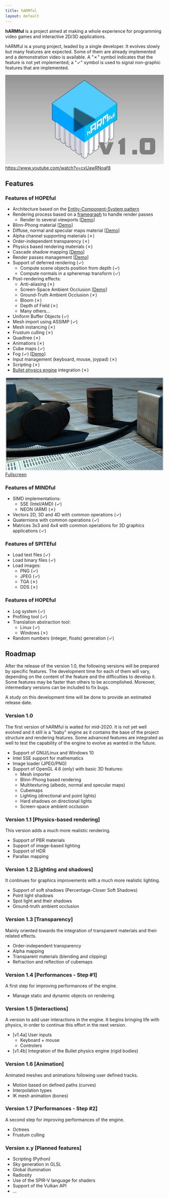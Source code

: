 ```yaml
---
title: hARMful
layout: default
---
```


**hARMful** is a project aimed at making a whole experience for programming video games and interactive 2D/3D applications.

hARMful is a young project, leaded by a single developer. It evolves slowly but many features are expected.
Some of them are already implemented and a demonstration video is available. A "✗" symbol indicates that the feature is not yet implemented; a "✓" symbol is used to signal non-graphic features that are implemented.

<a href="https://www.youtube.com/watch?v=cxUawRNoaf8">![hARMful demo (video)](./assets/images/trailer.png)</a>
<a href="https://www.youtube.com/watch?v=cxUawRNoaf8">https://www.youtube.com/watch?v=cxUawRNoaf8</a>

## Features
### Features of HOPEful
- Architecture based on the [Entity-Component-System pattern](https://en.wikipedia.org/wiki/Entity_component_system)
- Rendering process based on a [framegraph](https://www.ea.com/frostbite/news/framegraph-extensible-rendering-architecture-in-frostbite) to handle render passes
    - Render to several viewports [[Demo](https://www.youtube.com/watch?v=ElPDwyt3TtE)]
- Blinn-Phong material [[Demo](https://www.youtube.com/watch?v=WdcBg3hA-xQ)]
- Diffuse, normal and specular maps material [[Demo](https://www.youtube.com/watch?v=KRRrB-G3OOY)]
- Alpha channel supporting materials (✗)
- Order-independent transparency (✗)
- Physics based rendering materials (✗)
- Cascade shadow mapping [[Demo](https://www.youtube.com/watch?v=8Q3Ci3c_1Pg)]
- Render passes management [[Demo](https://www.youtube.com/watch?v=_oQXAGGpcu8)]
- Support of deferred rendering (✓)
    - Compute scene objects position from depth (✓)
    - Compute normals in a spheremap transform (✓)
- Post-rendering effects:
    - Anti-aliasing (✗)
    - Screen-Space Ambient Occlusion [[Demo](https://www.youtube.com/watch?v=-YB91aXd1RY)]
    - Ground-Truth Ambient Occlusion (✗)
    - Bloom (✗)
    - Depth of Field (✗)
    - Many others...
- Uniform Buffer Objects (✓)
- Mesh import using ASSIMP (✓)
- Mesh instancing (✗)
- Frustum culling (✗)
- Quadtree (✗)
- Animations (✗)
- Cube maps (✓)
- Fog (✓) [[Demo](https://www.youtube.com/watch?v=2GihYR76Jzw)]
- Input management (keyboard, mouse, joypad) (✗)
- Scripting (✗)
- [Bullet physics engine](https://github.com/bulletphysics/bullet3) integration (✗)

![hARMful screenshot](./assets/images/hARMful.jpg)
[Fullscreen](./assets/images/hARMful_big.jpg)

### Features of MINDful
- SIMD implementations:
    - SSE (Intel/AMD) (✓)
    - NEON (ARM) (✗)
- Vectors 2D, 3D and 4D with common operations (✓)
- Quaternions with common operations (✓)
- Matrices 3x3 and 4x4 with common operations for 3D graphics applications (✓)

### Features of SPITEful
- Load text files (✓)
- Load binary files (✓)
- Load images:
    - PNG (✓)
    - JPEG (✓)
    - TGA (✗)
    - DDS (✗)

### Features of HOPEful
- Log system (✓)
- Profiling tool (✓)
- Translation abstraction tool:
    - Linux (✓)
    - Windows (✗)
- Random numbers (integer, floats) generation (✓)

## Roadmap
After the release of the version 1.0, the following versions will be prepared by specific features.
The development time for each of them will vary, depending on the content of the feature and the difficulties to develop it. Some features may be faster than others to be accomplished. Moreover, intermediary versions can be included to fix bugs.

A study on this development time will be done to provide an estimated release date.

### Version 1.0
The first version of hARMful is waited for mid-2020. It is not yet well evolved and it still is a "baby" engine as it contains the base of the project structure and rendering features. Some advanced features are integrated as well to test the capability of the engine to evolve as wanted in the future.
* Support of GNU/Linux and Windows 10
* Intel SSE support for mathematics
* Image loader (JPEG/PNG)
* Support of OpenGL 4.6 (only) with basic 3D features:
    - Mesh importer
    - Blinn-Phong based rendering
    - Multitexturing (albedo, normal and specular maps)
    - Cubemaps
    - Lighting (directional and point lights)
    - Hard shadows on directional lights
    - Screen-space ambient occlusion

### Version 1.1 [Physics-based rendering]
This version adds a much more realistic rendering.
* Support of PBR materials
* Support of image-based lighting
* Support of HDR
* Parallax mapping

### Version 1.2 [Lighting and shadows]
It continues for graphics improvements with a much more realistic lighting.
* Support of soft shadows (Percentage-Closer Soft Shadows)
* Point light shadows
* Spot light and their shadows
* Ground-truth ambient occlusion

### Version 1.3 [Transparency]
Mainly oriented towards the integration of transparent materials and their related effects.
* Order-independent transparency
* Alpha mapping
* Transparent materials (blending and clipping)
* Refraction and reflection of cubemaps

### Version 1.4 [Performances - Step #1]
A first step for improving performances of the engine.
* Manage static and dynamic objects on rendering

### Version 1.5 [Interactions]
A version to add user interactions in the engine. It begins bringing life with physics, in order to continue this effort in the next version.
* [v1.4a] User inputs
    * Keyboard + mouse
    * Controlers
* [v1.4b] Integration of the Bullet physics engine (rigid bodies)

### Version 1.6 [Animation]
Animated meshes and animations following user defined tracks.
* Motion based on defined paths (curves)
* Interpolation types
* IK mesh animation (bones)

### Version 1.7 [Performances - Step #2]
A second step for improving performances of the engine.
* Octrees
* Frustum culling

### Version x.y [Planned features]
* Scripting (Python)
* Sky generation in GLSL
* Global illumination
* Radiosity
* Use of the SPIR-V language for shaders
* Support of the Vulkan API
* ...

